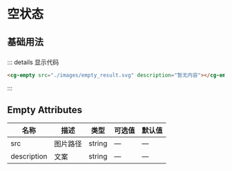 # 空状态

###

## 基础用法

###

<cg-empty src="./images/empty_result.svg" description="暂无内容"></cg-empty>

::: details 显示代码

```html
<cg-empty src="./images/empty_result.svg" description="暂无内容"></cg-empty>
```

:::

## Empty Attributes

| 名称        | 描述     | 类型   | 可选值 | 默认值 |
| ----------- | -------- | ------ | ------ | ------ |
| src         | 图片路径 | string | —      | —      |
| description | 文案     | string | —      | —      |
